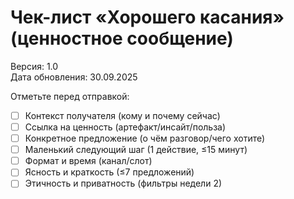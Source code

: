 # Чек-лист «Хорошего касания» (ценностное сообщение)

Версия: 1.0  
Дата обновления: 30.09.2025

Отметьте перед отправкой:
- [ ] Контекст получателя (кому и почему сейчас)
- [ ] Ссылка на ценность (артефакт/инсайт/польза)
- [ ] Конкретное предложение (о чём разговор/чего хотите)
- [ ] Маленький следующий шаг (1 действие, ≤15 минут)
- [ ] Формат и время (канал/слот)
- [ ] Ясность и краткость (≤7 предложений)
- [ ] Этичность и приватность (фильтры недели 2)
